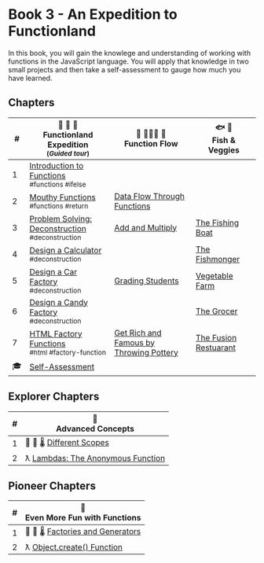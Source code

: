 # Book 3 - An Expedition to Functionland

In this book, you will gain the knowlege and understanding of working with functions in the JavaScript language. You will apply that knowledge in two small projects and then take a self-assessment to gauge how much you have learned.

## Chapters

| # | 🌴 🌳 🌴 <br/> Functionland Expedition <br/><sub>(_Guided tour_)</sub> | 🌊 🏄🏾‍♂️ 🌊<br/> Function Flow | 🐟 🥦 <br/> Fish &amp; Veggies |
|--|--|--|--|
| 1 | [Introduction to Functions](./chapters/FUNCTIONS_INTRO.md) <br/> <sub style="font-size:0.85rem;">#functions #ifelse</sub> | |  |
| 2 | [Mouthy Functions](./chapters/FUNCTIONS_RETURN.md) <br/> <sub style="font-size:0.85rem;">#functions #return</sub> | [Data Flow Through Functions](./chapters/FUNCTIONS_FLOW.md)|  |
| 3 | [Problem Solving: Deconstruction](./chapters/FUNCTIONS_DECONSTRUCTION.md) <br/> <sub style="font-size:0.85rem;">#deconstruction</sub> | [Add and Multiply](./chapters/FUNCTIONS_MATH.md) | [The Fishing Boat](./chapters/VEGGISH_BOAT.md) |
| 4 | [Design a Calculator](./chapters/FUNCTIONS_DECONSTRUCT_CALCULATOR.md) <br/> <sub style="font-size:0.85rem;">#deconstruction</sub> | | [The Fishmonger](./chapters/VEGGISH_MONGER.md) |
| 5 | [Design a Car Factory](./chapters/FUNCTIONS_CAR_FACTORY.md) <br/> <sub style="font-size:0.85rem;">#deconstruction</sub> | [Grading Students](./chapters/FUNCTIONS_STUDENTS.md) | [Vegetable Farm](./chapters/VEGGISH_FARM.md) |
| 6 | [Design a Candy Factory](./chapters/FUNCTIONS_CANDY_FACTORY.md) <br/> <sub style="font-size:0.85rem;">#deconstruction</sub> | | [The Grocer](./chapters/VEGGISH_GROCER.md) |
| 7 | [HTML Factory Functions](./chapters/FUNCTIONS_HOT_DOGS.md) <br/> <sub style="font-size:0.85rem;">#html #factory-function</sub> | [Get Rich and Famous by Throwing Pottery](./chapters/FUNCTIONS_POTTERY.md) | [The Fusion Restuarant](./chapters/VEGGISH_FUSION.md) |
| 🎓 | [Self-Assessment](./chapters/FUNCTIONS_ASSESSMENT.md) | |  |

## Explorer Chapters

| # | 🧠 <br/> Advanced Concepts |
|--|--|
| 1 | 🔬 🔭 🌡 [Different Scopes](./chapters/JS_SCOPE.md) |
| 2 | ƛ [Lambdas: The Anonymous Function](./chapters/FUNCTIONS_LAMBDA.md) |


## Pioneer Chapters

| # | 🧠 <br/> Even More Fun with Functions |
|--|--|
| 1 | 🔬 🔭 🌡 [Factories and Generators](./chapters/FACTORY_GENERATOR.md) |
| 2 | ƛ [Object.create() Function](./chapters/OBJECT_CREATE.md) |
